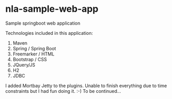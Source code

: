 # nla-sample-web-app
Sample springboot web application

Technologies included in this application:
1.  Maven
2.  Spring / Spring Boot
3.  Freemarker / HTML
4.  Bootstrap / CSS
5.  JQuery/JS
6.  H2
7.  JDBC

I added Mortbay Jetty to the plugins.
Unable to finish everything due to time constraints but I had fun doing it.  :-)
To be continued...
